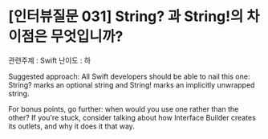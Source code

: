 # [인터뷰질문 031] String? 과 String!의 차이점은 무엇입니까?

관련주제 : Swift
난이도 : 하

Suggested approach: All Swift developers should be able to nail this one: String? marks an optional string and String! marks an implicitly unwrapped string.

For bonus points, go further: when would you use one rather than the other? If you're stuck, consider talking about how Interface Builder creates its outlets, and why it does it that way.
